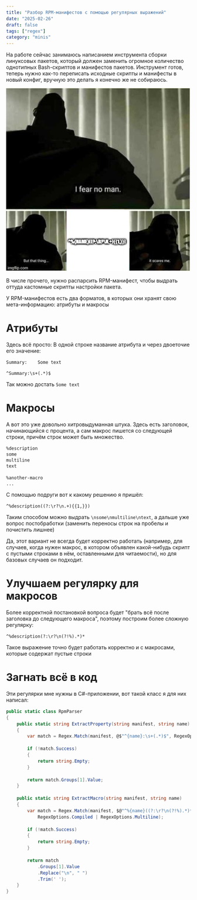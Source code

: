 ```yaml
---
title: "Разбор RPM-манифестов с помощью регулярных выражений"
date: "2025-02-26"
draft: false
tags: ["regex"]
category: "minis"
---
```


На работе сейчас занимаюсь написанием инструмента сборки линуксовых пакетов, который должен заменить огромное количество однотипных Bash-скриптов и манифестов пакетов. Инструмент готов, теперь нужно как-то переписать исходные скрипты и манифесты в новый конфиг, вручную это делать я конечно же не собираюсь.

![Страшно, очень страшно](meme.jpg)

<!--more-->

В числе прочего, нужно распарсить RPM-манифест, чтобы выдрать оттуда кастомные скрипты настройки пакета.

У RPM-манифестов есть два форматов, в которых они хранят свою мета-информацию: атрибуты и макросы

# Атрибуты

Здесь всё просто: В одной строке название атрибута и через двоеточие его значение:

```
Summary:    Some text
```

```re
^Summary:\s+(.*)$
```

Так можно достать `Some text`

# Макросы

А вот это уже довольно хитровыдуманная штука. Здесь есть заголовок, начинающийся с процента, а сам макрос пишется со следующей строки, причём строк может быть множество.

```
%description
some
multiline
text

%another-macro
...
```

С помощью подруги вот к какому решению я пришёл:

```re
^%description((?:\r?\n.+){{1,}})
```

Таким способом можно выдрать `\nsome\nmultiline\ntext`, а дальше уже вопрос постобработки (заменить переносы строк на пробелы и почистить лишнее)

Да, этот вариант не всегда будет корректно работать (например, для случаев, когда нужен макрос, в котором объявлен какой-нибудь скрипт с пустыми строками в нём, оставленными для читаемости), но для базовых случаев он подходит.

# Улучшаем регулярку для макросов

Более корректной постановкой вопроса будет "брать всё после заголовка до следующего макроса", поэтому построим более сложную регулярку:

```re
^%description(?:\r?\n(?!%).*)*
```

Такое выражение точно будет работать корректно и с макросами, которые содержат пустые строки

# Загнать всё в код


Эти регулярки мне нужны в C#-приложении, вот такой класс я для них написал:

```cs
public static class RpmParser
{
    public static string ExtractProperty(string manifest, string name)
    {
        var match = Regex.Match(manifest, @$"^{name}:\s+(.*)$", RegexOptions.Compiled | RegexOptions.Multiline);

        if (!match.Success)
        {
            return string.Empty;
        }

        return match.Groups[1].Value;
    }

    public static string ExtractMacro(string manifest, string name)
    {
        var match = Regex.Match(manifest, $@"^%{name}((?:\r?\n(?!%).*)*)",
            RegexOptions.Compiled | RegexOptions.Multiline);

        if (!match.Success)
        {
            return string.Empty;
        }

        return match
            .Groups[1].Value
            .Replace("\n", " ")
            .Trim(' ');
    }
}
```
